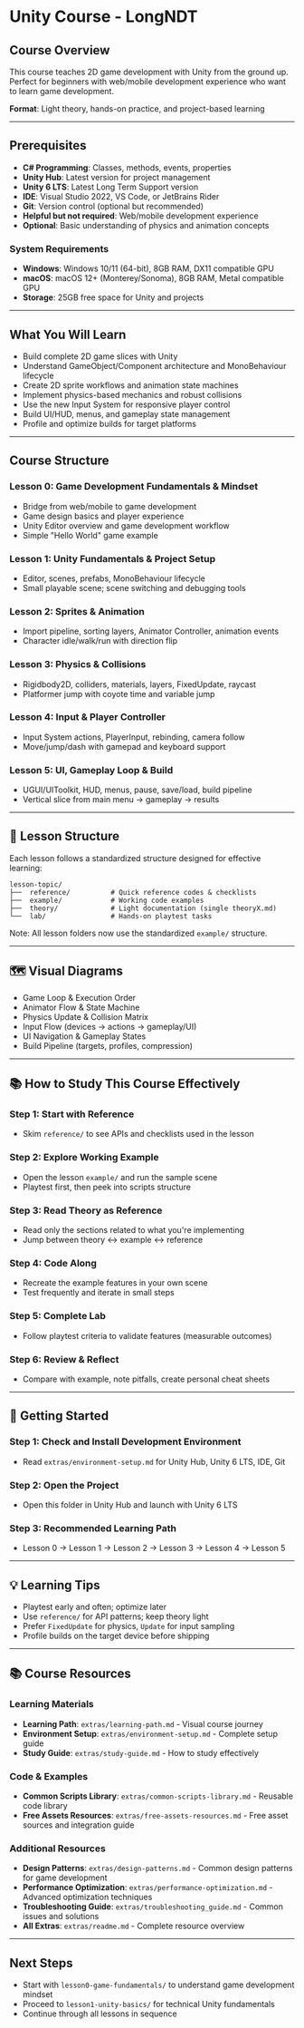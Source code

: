 # Unity Course - LongNDT

## Course Overview

This course teaches 2D game development with Unity from the ground up. Perfect for beginners with web/mobile development experience who want to learn game development.

**Format**: Light theory, hands-on practice, and project-based learning

---

## Prerequisites

- **C# Programming**: Classes, methods, events, properties
- **Unity Hub**: Latest version for project management
- **Unity 6 LTS**: Latest Long Term Support version
- **IDE**: Visual Studio 2022, VS Code, or JetBrains Rider
- **Git**: Version control (optional but recommended)
- **Helpful but not required**: Web/mobile development experience
- **Optional**: Basic understanding of physics and animation concepts

### **System Requirements**
- **Windows**: Windows 10/11 (64-bit), 8GB RAM, DX11 compatible GPU
- **macOS**: macOS 12+ (Monterey/Sonoma), 8GB RAM, Metal compatible GPU
- **Storage**: 25GB free space for Unity and projects

---

## What You Will Learn

- Build complete 2D game slices with Unity
- Understand GameObject/Component architecture and MonoBehaviour lifecycle
- Create 2D sprite workflows and animation state machines
- Implement physics-based mechanics and robust collisions
- Use the new Input System for responsive player control
- Build UI/HUD, menus, and gameplay state management
- Profile and optimize builds for target platforms

---

## Course Structure

### Lesson 0: Game Development Fundamentals & Mindset
- Bridge from web/mobile to game development
- Game design basics and player experience
- Unity Editor overview and game development workflow
- Simple "Hello World" game example

### Lesson 1: Unity Fundamentals & Project Setup
- Editor, scenes, prefabs, MonoBehaviour lifecycle
- Small playable scene; scene switching and debugging tools

### Lesson 2: Sprites & Animation
- Import pipeline, sorting layers, Animator Controller, animation events
- Character idle/walk/run with direction flip

### Lesson 3: Physics & Collisions
- Rigidbody2D, colliders, materials, layers, FixedUpdate, raycast
- Platformer jump with coyote time and variable jump

### Lesson 4: Input & Player Controller
- Input System actions, PlayerInput, rebinding, camera follow
- Move/jump/dash with gamepad and keyboard support

### Lesson 5: UI, Gameplay Loop & Build
- UGUI/UIToolkit, HUD, menus, pause, save/load, build pipeline
- Vertical slice from main menu → gameplay → results

---

## 📁 Lesson Structure

Each lesson follows a standardized structure designed for effective learning:

```
lesson-topic/
├──  reference/          # Quick reference codes & checklists
├──  example/            # Working code examples
├──  theory/             # Light documentation (single theoryX.md)
└──  lab/                # Hands-on playtest tasks
```

Note: All lesson folders now use the standardized `example/` structure.

---

## 🗺️ Visual Diagrams

- Game Loop & Execution Order
- Animator Flow & State Machine
- Physics Update & Collision Matrix
- Input Flow (devices → actions → gameplay/UI)
- UI Navigation & Gameplay States
- Build Pipeline (targets, profiles, compression)

---

## 📚 How to Study This Course Effectively

### Step 1: Start with Reference
- Skim `reference/` to see APIs and checklists used in the lesson

### Step 2: Explore Working Example
- Open the lesson `example/` and run the sample scene
- Playtest first, then peek into scripts structure

### Step 3: Read Theory as Reference
- Read only the sections related to what you're implementing
- Jump between theory ↔ example ↔ reference

### Step 4: Code Along
- Recreate the example features in your own scene
- Test frequently and iterate in small steps

### Step 5: Complete Lab
- Follow playtest criteria to validate features (measurable outcomes)

### Step 6: Review & Reflect
- Compare with example, note pitfalls, create personal cheat sheets

---

## 🚀 Getting Started

### Step 1: Check and Install Development Environment
- Read `extras/environment-setup.md` for Unity Hub, Unity 6 LTS, IDE, Git

### Step 2: Open the Project
- Open this folder in Unity Hub and launch with Unity 6 LTS

### Step 3: Recommended Learning Path
- Lesson 0 → Lesson 1 → Lesson 2 → Lesson 3 → Lesson 4 → Lesson 5

---

## 💡 Learning Tips

- Playtest early and often; optimize later
- Use `reference/` for API patterns; keep theory light
- Prefer `FixedUpdate` for physics, `Update` for input sampling
- Profile builds on the target device before shipping

---

## 📚 Course Resources

### **Learning Materials**
- **Learning Path**: `extras/learning-path.md` - Visual course journey
- **Environment Setup**: `extras/environment-setup.md` - Complete setup guide
- **Study Guide**: `extras/study-guide.md` - How to study effectively

### **Code & Examples**
- **Common Scripts Library**: `extras/common-scripts-library.md` - Reusable code library
- **Free Assets Resources**: `extras/free-assets-resources.md` - Free asset sources and integration guide

### **Additional Resources**
- **Design Patterns**: `extras/design-patterns.md` - Common design patterns for game development
- **Performance Optimization**: `extras/performance-optimization.md` - Advanced optimization techniques
- **Troubleshooting Guide**: `extras/troubleshooting_guide.md` - Common issues and solutions
- **All Extras**: `extras/readme.md` - Complete resource overview

---

## Next Steps

- Start with `lesson0-game-fundamentals/` to understand game development mindset
- Proceed to `lesson1-unity-basics/` for technical Unity fundamentals
- Continue through all lessons in sequence

